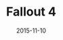 ---
layout: post
date: 2015-11-10
title: Fallout 4
developer: Bethesda Game Studios
publisher: Bethesda Softworks
release_date: 2015-11-10
card-image: 14
banner-image: 1
banner-offset: 75
platforms: ["PC", "PlayStation 4", "Xbox One"]
genres: ["RPG", "Open World", "Post-apocalyptic"]
themes: ["Post-apocalyptic", "Retro-futurism", "Survival"]
engine: "Creation Engine"
photo_mode: true
photo_mode_features: ["Free Camera", "Filters", "Character Posing"]

# Keep the old image references for backward compatibility
card_image: 14
banner_image: 1
banner_offset: 75

trivia:
  - "Fallout 4 features over 111,000 lines of voiced dialogue, making it one of the most voice-acted games at the time of its release."
  - "The game's map is roughly the same size as Skyrim's, but with more verticality and detailed interiors."
---